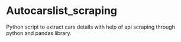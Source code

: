 # Autocarslist_scraping
Python script to extract cars details with help of api scraping through python and pandas library.
